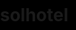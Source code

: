 # solhotel
<!DOCTYPE html>
<html lang="zh-Hant">
<head>
  <meta charset="UTF-8" />
  <meta name="viewport" content="width=device-width, initial-scale=1.0" />
  <title>飯店大廳輪播</title>
  <style>
    html, body {
      margin: 0;
      padding: 0;
      height: 100%;
      background: black;
    }
    .slideshow-container {
      display: flex;
      justify-content: center;
      align-items: center;
      width: 100vw;
      height: 100vh;
      overflow: hidden;
      background: black;
    }
    .slides {
      display: none;
      width: 100%;
      height: 100%;
      object-fit: cover; 
      background: black;
    }
    iframe.slide-frame {
      display: none;
      width: 100vw;
      height: 100vh;
      border: none;
    }
  </style>
</head>
<body>

  <div class="slideshow-container">
    <img class="slides" src="Garden.jpg" alt="圖1">
    <img class="slides" src="bf.jpg" alt="圖2">
    <img class="slides" src="SolHotel_M_02.jpg" alt="圖3">
   
  </div>

  <script>
    let slideIndex = 0;
    const slides = document.querySelectorAll(".slides, .slide-frame");

    function showSlides() {
      slides.forEach(s => s.style.display = "none");

      slideIndex++;
      if (slideIndex > slides.length) { slideIndex = 1; }

      slides[slideIndex - 1].style.display = "block";
      setTimeout(showSlides, 10000); // 每10秒切換
    }

    showSlides();
  </script>

</body>
</html>
